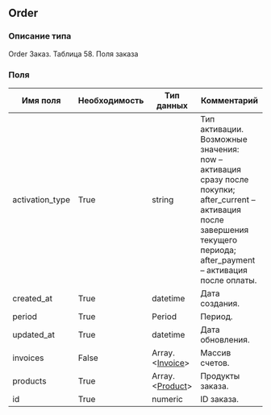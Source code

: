 
## Order

### Описание типа
Order
Заказ.
Таблица 58. Поля заказа


### Поля

| Имя поля | Необходимость | Тип данных | Комментарий |
|---|---|---|---|
|activation_type|True|string|Тип активации.<br/>Возможные значения:	<br/>now – активация сразу после покупки;<br/>after_current – активация после завершения текущего периода;<br/>after_payment – активация после оплаты.<br/>|
|created_at|True|datetime|Дата создания.<br/>|
|period|True|Period|Период.<br/>|
|updated_at|True|datetime|Дата обновления.<br/>|
|invoices|False|Array.<[Invoice](/docs/types/Invoice.md)>|Массив счетов.<br/>|
|products|True|Array.<[Product](/docs/types/Product.md)>|Продукты заказа.<br/>|
|id|True|numeric|ID заказа.<br/>|
